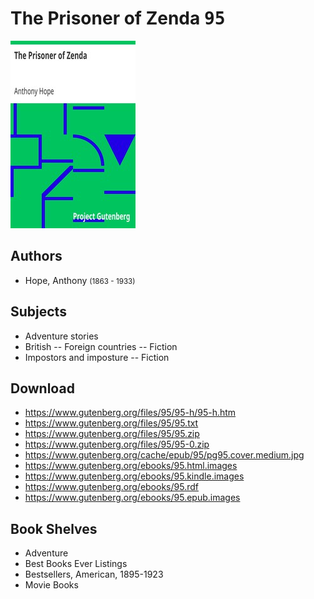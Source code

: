 # The Prisoner of Zenda <kbd>95</kbd>

![](./cover.medium.jpg "")

## Authors


 - Hope, Anthony <small>(1863 - 1933)</small>

## Subjects


 - Adventure stories
 - British -- Foreign countries -- Fiction
 - Impostors and imposture -- Fiction

## Download


 - https://www.gutenberg.org/files/95/95-h/95-h.htm
 - https://www.gutenberg.org/files/95/95.txt
 - https://www.gutenberg.org/files/95/95.zip
 - https://www.gutenberg.org/files/95/95-0.zip
 - https://www.gutenberg.org/cache/epub/95/pg95.cover.medium.jpg
 - https://www.gutenberg.org/ebooks/95.html.images
 - https://www.gutenberg.org/ebooks/95.kindle.images
 - https://www.gutenberg.org/ebooks/95.rdf
 - https://www.gutenberg.org/ebooks/95.epub.images

## Book Shelves


 - Adventure
 - Best Books Ever Listings
 - Bestsellers, American, 1895-1923
 - Movie Books
